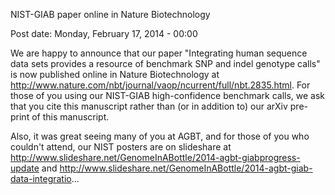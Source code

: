 
NIST-GIAB paper online in Nature Biotechnology

Post date: Monday, February 17, 2014 - 00:00 



We are happy to announce that our paper "Integrating human sequence data sets provides a resource of benchmark SNP and indel genotype calls" is now published online in Nature Biotechnology at http://www.nature.com/nbt/journal/vaop/ncurrent/full/nbt.2835.html. For those of you using our NIST-GIAB high-confidence benchmark calls, we ask that you cite this manuscript rather than (or in addition to) our arXiv pre-print of this manuscript.

 

Also, it was great seeing many of you at AGBT, and for those of you who couldn't attend, our NIST posters are on slideshare at http://www.slideshare.net/GenomeInABottle/2014-agbt-giabprogress-update and http://www.slideshare.net/GenomeInABottle/2014-agbt-giab-data-integratio...


